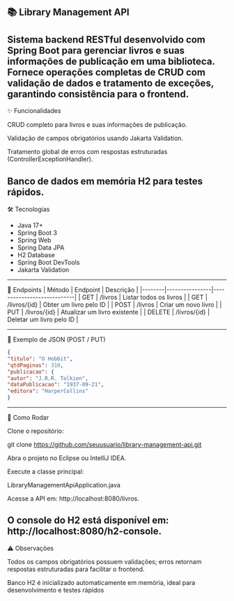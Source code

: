 📚 Library Management API
--- 
Sistema backend RESTful desenvolvido com Spring Boot para gerenciar livros e suas informações de publicação em uma biblioteca.  
Fornece operações completas de CRUD com validação de dados e tratamento de exceções, garantindo consistência para o frontend.
---
✨ Funcionalidades

CRUD completo para livros e suas informações de publicação.

Validação de campos obrigatórios usando Jakarta Validation.

Tratamento global de erros com respostas estruturadas (ControllerExceptionHandler).

Banco de dados em memória H2 para testes rápidos.
---
🛠 Tecnologias
- Java 17+
- Spring Boot 3
- Spring Web
- Spring Data JPA
- H2 Database
- Spring Boot DevTools
- Jakarta Validation
---
🔗 Endpoints
| Método | Endpoint       | Descrição                  |
|--------|----------------|----------------------------|
| GET    | /livros        | Listar todos os livros     |
| GET    | /livros/{id}   | Obter um livro pelo ID     |
| POST   | /livros        | Criar um novo livro        |
| PUT    | /livros/{id}   | Atualizar um livro existente |
| DELETE | /livros/{id}   | Deletar um livro pelo ID   |

---
📝 Exemplo de JSON (POST / PUT)
```json
{
"titulo": "O Hobbit",
"qtdPaginas": 310,
"publicacao": {
"autor": "J.R.R. Tolkien",
"dataPublicacao": "1937-09-21",
"editora": "HarperCollins"
}
```
---
🚀 Como Rodar

Clone o repositório:

git clone https://github.com/seuusuario/library-management-api.git


Abra o projeto no Eclipse ou IntelliJ IDEA.

Execute a classe principal:

LibraryManagementApiApplication.java


Acesse a API em: http://localhost:8080/livros.

O console do H2 está disponível em: http://localhost:8080/h2-console.
---
⚠ Observações

Todos os campos obrigatórios possuem validações; erros retornam respostas estruturadas para facilitar o frontend.

Banco H2 é inicializado automaticamente em memória, ideal para desenvolvimento e testes rápidos
